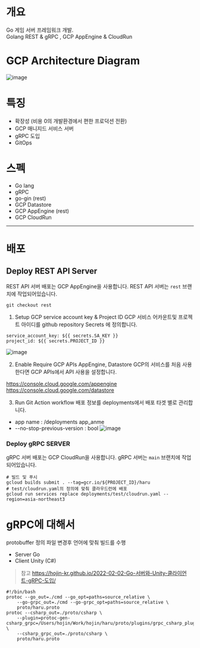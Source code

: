 # 개요
Go 게임 서버 프레임워크 개발.  
Golang REST & gRPC , GCP AppEngine & CloudRun

# GCP Architecture Diagram
![image](https://user-images.githubusercontent.com/22079767/154786972-c1e06d6a-15db-4eec-8c35-cb1e29434541.png)

# 특징
- 확장성 (비용 0의 개발환경에서 편한 프로덕션 전환)
- GCP 매니지드 서비스 서버
- gRPC 도입
- GitOps

# 스펙
- Go lang
- gRPC
- go-gin (rest)
- GCP Datastore
- GCP AppEngine (rest)
- GCP CloudRun

---

# 배포
## Deploy REST API Server
REST API 서버 배포는 GCP AppEngine을 사용합니다.
REST API 서버는 `rest` 브랜치에 작업되어있습니다.
```
git checkout rest
```
1.  Setup GCP service account key & Project ID
GCP 서비스 어카운트및 프로젝트 아이디를 github repository Secrets 에 정의합니다.  

```
service_account_key: ${{ secrets.SA_KEY }}
project_id: ${{ secrets.PROJECT_ID }}
```
![image](https://user-images.githubusercontent.com/22079767/144077080-504aeb7c-ae48-4d99-b36c-e6d99216a9ad.png)

2. Enable Require GCP APIs AppEngine, Datastore
GCP의 서비스를 처음 사용한다면 GCP APIs에서 API 사용을 설정합니다.

https://console.cloud.google.com/appengine
https://console.cloud.google.com/datastore

3. Run Git Action workflow
배포 정보를 deployments에서 배포 타겟 별로 관리합니다.

- app name : /deployments app_anme
- --no-stop-previous-version : bool
![image](https://user-images.githubusercontent.com/22079767/144077357-0c05438e-87e0-46c0-8ad3-5e1a21380cc3.png)

### Deploy gRPC SERVER
gRPC 서버 배포는 GCP CloudRun을 사용합니다.
gRPC 서버는 `main` 브랜치에 작업되어있습니다.   

```
# 빌드 및 푸시
gcloud builds submit . --tag=gcr.io/${PROJECT_ID}/haru
# test/cloudrun.yaml의 정의에 맞춰 클라우드런에 배포
gcloud run services replace deployments/test/cloudrun.yaml --region=asia-northeast3
```


# gRPC에 대해서 
protobuffer 정의 파일 변경후 언어에 맞춰 빌드를 수행

- Server Go
- Client Unity (C#) 

> 참고
> https://hojin-kr.github.io/2022-02-02-Go-서버와-Unity-클라이언트-gRPC-도입/

```
#!/bin/bash
protoc --go_out=./cmd --go_opt=paths=source_relative \
    --go-grpc_out=./cmd --go-grpc_opt=paths=source_relative \
    proto/haru.proto
protoc --csharp_out=./proto/csharp \ 
    --plugin=protoc-gen-csharp_grpc=/Users/hojin/Work/hojin/haru/proto/plugins/grpc_csharp_plugin \
    --csharp_grpc_out=./proto/csharp \
    proto/haru.proto
```
